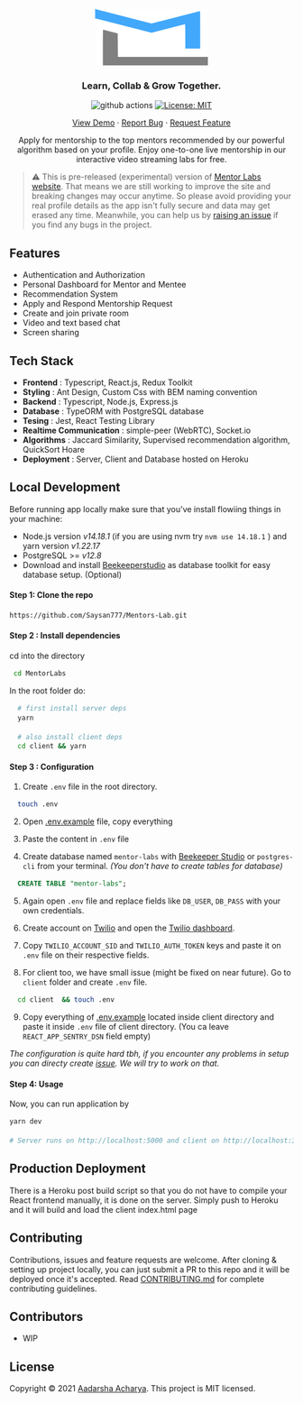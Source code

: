 <p align="center">
<a href="https://mentorlabs.herokuapp.com/">
<img src="media/logo.svg"  alt="logo" height="100px" width="200"/>
</a>

<h3 align="center">Learn, Collab & Grow Together.</h3>
</p>

<p align="center">
<img src="https://img.shields.io/github/workflow/status/adarshaacharya/MentorLabs/build" alt="github actions" />

<a href="https://github.com/adarshaacharya/MentorLabs/blob/master/LICENSE" target="_blank">
<img alt="License: MIT" src="https://img.shields.io/github/license/adarshaacharya/MentorLabs" />
</a>
</p>

<p align="center">
<a href="https://mentorlabs.herokuapp.com">View Demo</a>
·
<a href="https://github.com/adarshaacharya/MentorLabs/issues">Report Bug</a>
·
<a href="https://github.com/adarshaacharya/MentorLabs/issues">Request Feature</a>
</p>

<p align="center">
Apply for mentorship to the top mentors recommended by our powerful algorithm based on your profile. Enjoy one-to-one live mentorship in our interactive video streaming labs for free. 
</p>

> ⚠️ This is pre-released (experimental) version of [Mentor Labs website](https://mentorlabs.herokuapp.com). That means we are still working to improve the site and breaking changes may occur anytime. So please avoid providing your real profile details as the app isn't fully secure and data may get erased any time. Meanwhile, you can help us by [raising an issue](https://github.com/adarshaacharya/MentorLabs/issues/new/choose) if you find any bugs in the project.

## Features

- Authentication and Authorization
- Personal Dashboard for Mentor and Mentee
- Recommendation System
- Apply and Respond Mentorship Request
- Create and join private room
- Video and text based chat
- Screen sharing

## Tech Stack

- **Frontend** : Typescript, React.js, Redux Toolkit
- **Styling** : Ant Design, Custom Css with BEM naming convention
- **Backend** : Typescript, Node.js, Express.js
- **Database** : TypeORM with PostgreSQL database
- **Tesing** : Jest, React Testing Library
- **Realtime Communication** : simple-peer (WebRTC), Socket.io
- **Algorithms** : Jaccard Similarity, Supervised recommendation algorithm, QuickSort Hoare
- **Deployment** : Server, Client and Database hosted on Heroku

## Local Development

Before running app locally make sure that you've install flowiing things in your machine:

- Node.js version _v14.18.1_ (if you are using nvm try `nvm use 14.18.1` ) and yarn version _v1.22.17_
- PostgreSQL >= _v12.8_
- Download and install [Beekeeperstudio](https://www.beekeeperstudio.io/) as database toolkit for easy database setup. (Optional)

#### Step 1: Clone the repo

```sh
https://github.com/Saysan777/Mentors-Lab.git
```

#### Step 2 : Install dependencies

cd into the directory

```sh
 cd MentorLabs
```

In the root folder do:

```sh
  # first install server deps
  yarn

  # also install client deps
  cd client && yarn
```

#### Step 3 : Configuration

1.  Create `.env` file in the root directory.

```sh
  touch .env
```

2. Open [.env.example](./.env.example) file, copy everything

3. Paste the content in `.env` file

4. Create database named `mentor-labs` with [Beekeeper Studio](https://www.beekeeperstudio.io/) or `postgres-cli` from your terminal. _(You don't have to create tables for database)_

```sql
  CREATE TABLE "mentor-labs";
```

5. Again open `.env` file and replace fields like `DB_USER`, `DB_PASS` with your own credentials.

6. Create account on [Twilio](https://twilio.com/) and open the [Twilio dashboard](https://console.twilio.com/?frameUrl=/console).

7. Copy `TWILIO_ACCOUNT_SID` and `TWILIO_AUTH_TOKEN` keys and paste it on `.env` file on their respective fields.

8. For client too, we have small issue (might be fixed on near future). Go to `client` folder and create `.env` file.

```sh
  cd client  && touch .env
```

9. Copy everything of [.env.example](./client/.env.example) located inside client directory and paste it inside `.env` file of client directory. (You ca leave `REACT_APP_SENTRY_DSN` field empty)

_The configuration is quite hard tbh, if you encounter any problems in setup you can directy create [issue](github.com/adarshaacharya/MentorLabs/issues). We will try to work on that._

#### Step 4: Usage

Now, you can run application by

```sh
yarn dev

# Server runs on http://localhost:5000 and client on http://localhost:3000

```

## Production Deployment

There is a Heroku post build script so that you do not have to compile your React frontend manually, it is done on the server. Simply push to Heroku and it will build and load the client index.html page

## Contributing

Contributions, issues and feature requests are welcome. After cloning & setting up project locally, you can just submit a PR to this repo and it will be deployed once it's accepted.
Read [CONTRIBUTING.md](https://github.com/adarshaacharya/MentorLabs/blob/master/CONTRIBUTING.md) for complete contributing guidelines.

## Contributors

- WIP

## License

Copyright © 2021 [Aadarsha Acharya](https://adarshaacharya.com.np).
This project is MIT licensed.
